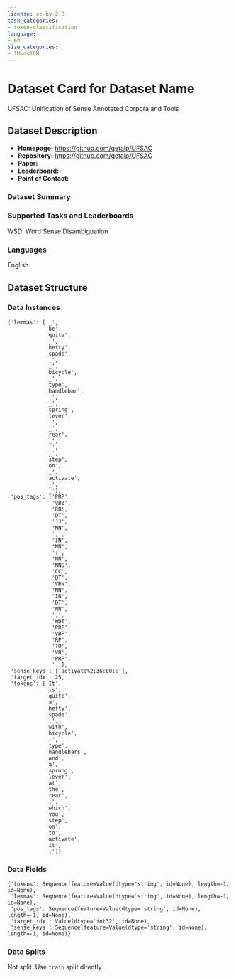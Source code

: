 ```yaml
---
license: cc-by-2.0
task_categories:
- token-classification
language:
- en
size_categories:
- 1M<n<10M
---
```


# Dataset Card for Dataset Name

UFSAC: Unification of Sense Annotated Corpora and Tools

## Dataset Description

- **Homepage:** https://github.com/getalp/UFSAC
- **Repository:** https://github.com/getalp/UFSAC
- **Paper:** 
- **Leaderboard:** 
- **Point of Contact:** 

### Dataset Summary


### Supported Tasks and Leaderboards

WSD: Word Sense Disambiguation

### Languages

English

## Dataset Structure

### Data Instances

```
{'lemmas': ['_',
            'be',
            'quite',
            '_',
            'hefty',
            'spade',
            '_',
            '_',
            'bicycle',
            '_',
            'type',
            'handlebar',
            '_',
            '_',
            'spring',
            'lever',
            '_',
            '_',
            'rear',
            '_',
            '_',
            '_',
            'step',
            'on',
            '_',
            'activate',
            '_',
            '_'],
 'pos_tags': ['PRP',
              'VBZ',
              'RB',
              'DT',
              'JJ',
              'NN',
              ',',
              'IN',
              'NN',
              ':',
              'NN',
              'NNS',
              'CC',
              'DT',
              'VBN',
              'NN',
              'IN',
              'DT',
              'NN',
              ',',
              'WDT',
              'PRP',
              'VBP',
              'RP',
              'TO',
              'VB',
              'PRP',
              '.'],
 'sense_keys': ['activate%2:36:00::'],
 'target_idx': 25,
 'tokens': ['It',
            'is',
            'quite',
            'a',
            'hefty',
            'spade',
            ',',
            'with',
            'bicycle',
            '-',
            'type',
            'handlebars',
            'and',
            'a',
            'sprung',
            'lever',
            'at',
            'the',
            'rear',
            ',',
            'which',
            'you',
            'step',
            'on',
            'to',
            'activate',
            'it',
            '.']}
```

### Data Fields

```
{'tokens': Sequence(feature=Value(dtype='string', id=None), length=-1, id=None),
 'lemmas': Sequence(feature=Value(dtype='string', id=None), length=-1, id=None),
 'pos_tags': Sequence(feature=Value(dtype='string', id=None), length=-1, id=None),
 'target_idx': Value(dtype='int32', id=None),
 'sense_keys': Sequence(feature=Value(dtype='string', id=None), length=-1, id=None)}
```

### Data Splits

Not split. Use `train` split directly.
